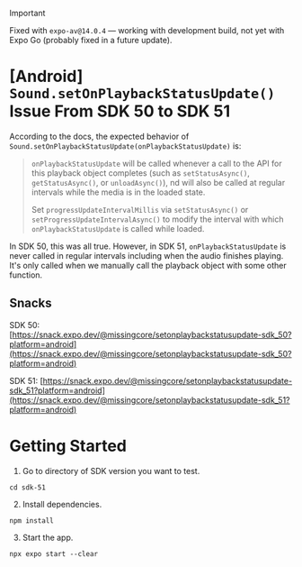 > [!IMPORTANT]  
> Fixed with `expo-av@14.0.4` — working with development build, not yet with Expo Go (probably fixed in a future update).

# [Android] `Sound.setOnPlaybackStatusUpdate()` Issue From SDK 50 to SDK 51

According to the docs, the expected behavior of `Sound.setOnPlaybackStatusUpdate(onPlaybackStatusUpdate)` is:

> `onPlaybackStatusUpdate` will be called whenever a call to the API for this playback object completes (such as `setStatusAsync()`, `getStatusAsync()`, or `unloadAsync()`), nd will also be called at regular intervals while the media is in the loaded state.
>
> Set `progressUpdateIntervalMillis` via `setStatusAsync()` or `setProgressUpdateIntervalAsync()` to modify the interval with which `onPlaybackStatusUpdate` is called while loaded.

In SDK 50, this was all true. However, in SDK 51, `onPlaybackStatusUpdate` is never called in regular intervals including when the audio finishes playing. It's only called when we manually call the playback object with some other function.

## Snacks

SDK 50: [https://snack.expo.dev/@missingcore/setonplaybackstatusupdate-sdk_50?platform=android](https://snack.expo.dev/@missingcore/setonplaybackstatusupdate-sdk_50?platform=android)

SDK 51: [https://snack.expo.dev/@missingcore/setonplaybackstatusupdate-sdk_51?platform=android](https://snack.expo.dev/@missingcore/setonplaybackstatusupdate-sdk_51?platform=android)

# Getting Started

1. Go to directory of SDK version you want to test.

```
cd sdk-51
```

2. Install dependencies.

```
npm install
```

3. Start the app.

```
npx expo start --clear
```
